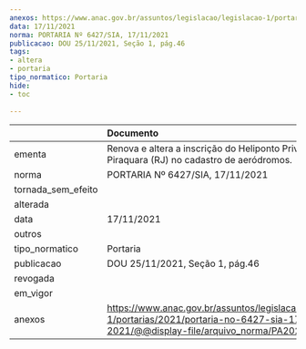 ```yaml
---
anexos: https://www.anac.gov.br/assuntos/legislacao/legislacao-1/portarias/2021/portaria-no-6427-sia-17-11-2021/@@display-file/arquivo_norma/PA2021-6427.pdf
data: 17/11/2021
norma: PORTARIA Nº 6427/SIA, 17/11/2021
publicacao: DOU 25/11/2021, Seção 1, pág.46
tags:
- altera
- portaria
tipo_normatico: Portaria
hide: 
- toc 
 
---
```


|                    | Documento                                                                                                                                            |
|:-------------------|:-----------------------------------------------------------------------------------------------------------------------------------------------------|
| ementa             | Renova e altera a inscrição do Heliponto Privado Praia da Piraquara (RJ) no cadastro de aeródromos.                                                  |
| norma              | PORTARIA Nº 6427/SIA, 17/11/2021                                                                                                                     |
| tornada_sem_efeito |                                                                                                                                                      |
| alterada           |                                                                                                                                                      |
| data               | 17/11/2021                                                                                                                                           |
| outros             |                                                                                                                                                      |
| tipo_normatico     | Portaria                                                                                                                                             |
| publicacao         | DOU 25/11/2021, Seção 1, pág.46                                                                                                                      |
| revogada           |                                                                                                                                                      |
| em_vigor           |                                                                                                                                                      |
| anexos             | https://www.anac.gov.br/assuntos/legislacao/legislacao-1/portarias/2021/portaria-no-6427-sia-17-11-2021/@@display-file/arquivo_norma/PA2021-6427.pdf |